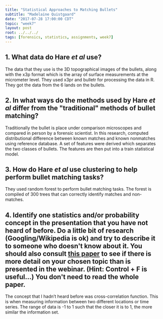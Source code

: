 ```yaml
---
title: "Statistical Approaches to Matching Bullets"
subtitle: "Madelaine Quistgaard"
date: "2017-07-28 17:00:00 CDT"
topic: "week7"
layout: post
root: ../../../
tags: [forensics, statistics, assignments, week7]
---
```


## 1. What data do Hare *et al* use? 

The data that they use is the 3D topographical images of the bullets, along with the x3p format which is the array of surface measurements at the micrometer level. They used x3pr and bulletr for processing the data in R. They got the data from the 6 lands on the bullets. 

## 2. In what ways do the methods used by Hare *et al* differ from the "traditional" methods of bullet matching? 

Traditionally the bullet is place under comparison microscopes and compared in person by a forensic scientist. In this research, computed distributional difference between known matches and known nonmatches using reference database. A set of features were derived which separates the two classes of bullets. The features are then put into a train statistical model. 

## 3. How do Hare *et al* use **clustering** to help perform bullet matching tasks? 

They used random forest to perform bullet matching tasks. The forest is compiled of 300 trees that can correctly identify matches and non-matches.

## 4. Identify one statistics and/or probability concept in the presentation that you have not heard of before. Do a little bit of research (Googling/Wikipedia is ok) and try to describe it to someone who doesn't know about it. You should also consult [this paper](bulletmatchingpaper.pdf) to see if there is more detail on your chosen topic than is presented in the webinar. (Hint: Control + F is useful...) You **don't need** to read the whole paper.

The concept that I hadn’t heard before was cross-correlation function. This is when measuring information between two different locations or time series. The range of data is -1 to 1 such that the closer it is to 1, the more similar the information set. 
